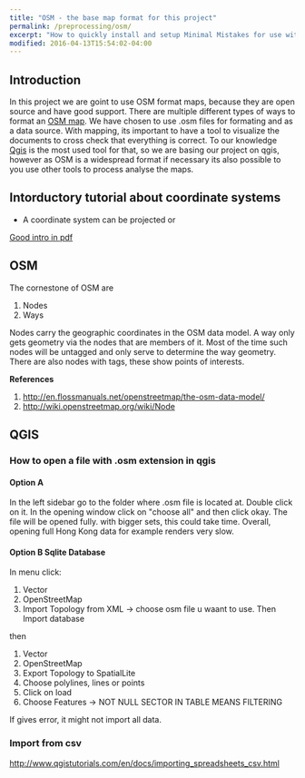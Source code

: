 ```yaml
---
title: "OSM - the base map format for this project"
permalink: /preprocessing/osm/
excerpt: "How to quickly install and setup Minimal Mistakes for use with GitHub Pages."
modified: 2016-04-13T15:54:02-04:00
---
```


## Introduction 


In this project we are goint to use OSM format maps, because they are open source and have good support. There are multiple different types of ways to format an [OSM map](http://wiki.openstreetmap.org/wiki/OSM_file_formats). We have chosen to use .osm files for formating and as a data source. 
With mapping, its important to have a tool to visualize the documents to cross check that everything is correct. To our knowledge [Qgis](http://www.qgis.org/en/site/) is the most used tool for that, so we are basing our project on qgis, however as OSM is a widespread format if necessary its also possible to you use other tools to process analyse the maps. 

## Intorductory tutorial about coordinate systems 

+ A coordinate system can be projected or 

[Good intro in pdf]({{site.baseurl}}/assets/files/maps.pdf)
## OSM 

The cornestone of OSM are 

1. Nodes
2. Ways

Nodes carry the geographic coordinates in the OSM data model. A way only gets geometry via the nodes that are members of it. Most of the time such nodes will be untagged and only serve to determine the way geometry. There are also nodes with tags, these show points of interests.

__References__

1.  http://en.flossmanuals.net/openstreetmap/the-osm-data-model/
2.  http://wiki.openstreetmap.org/wiki/Node


## QGIS 

### How to open  a file with .osm extension in qgis 

#### Option A

In the left sidebar go to the folder where .osm file is located at. Double click on it. In the opening window click on "choose all" and then click okay. The file will be opened fully. with bigger sets, this could take time. Overall, opening full Hong Kong data for example renders very slow. 

#### Option B Sqlite Database 

In menu click:

1. Vector 
2. OpenStreetMap 
3. Import Topology from XML -> choose osm file u waant to use. Then Import database

then

1. Vector 
2. OpenStreetMap 
3. Export Topology to SpatialLite 
4. Choose polylines, lines or points 
5. Click on load 
6. Choose Features -> NOT NULL SECTOR IN TABLE MEANS FILTERING 

If gives error, it might not import all data.

### Import from csv 

http://www.qgistutorials.com/en/docs/importing_spreadsheets_csv.html
			